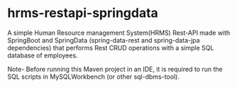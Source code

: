 # hrms-restapi-springdata
A simple Human Resource management System(HRMS) Rest-API made with SpringBoot and SpringData (spring-data-rest and spring-data-jpa dependencies) that performs Rest CRUD operations with a simple SQL database of employees.

Note- Before running this Maven project in an IDE, it is required to run the SQL scripts in MySQLWorkbench (or other sql-dbms-tool).

